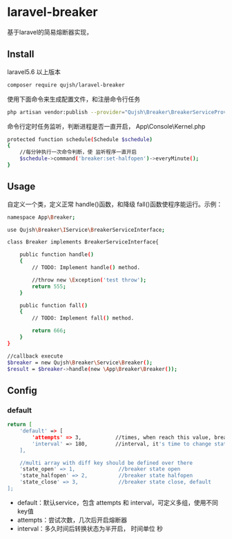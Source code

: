 # laravel-breaker
基于laravel的简易熔断器实现，

## Install
laravel5.6 以上版本
``` bash
composer require qujsh/laravel-breaker
```

使用下面命令来生成配置文件，和注册命令行任务
```bash
php artisan vendor:publish --provider="Qujsh\Breaker\BreakerServiceProvider"
```

命令行定时任务监听，判断进程是否一直开启， App\Console\Kernel.php
```bash
protected function schedule(Schedule $schedule)
{
    //每分钟执行一次命令判断，使 监听程序一直开启
    $schedule->command('breaker:set-halfopen')->everyMinute();
}
```

## Usage
自定义一个类，定义正常 handle()函数，和降级 fall()函数使程序能运行。示例：
```bash
namespace App\Breaker;

use Qujsh\Breaker\IService\BreakerServiceInterface;

class Breaker implements BreakerServiceInterface{

    public function handle()
    {
        // TODO: Implement handle() method.

        //throw new \Exception('test throw');
        return 555;
    }

    public function fall()
    {
        // TODO: Implement fall() method.

        return 666;
    }
}

//callback execute
$breaker = new Qujsh\Breaker\Service\Breaker();
$result = $breaker->handle(new \App\Breaker\Breaker());
```

## Config
### default
```bash
return [
    'default' => [
        'attempts' => 3,           //times, when reach this value, breaker is open
        'interval' => 180,         //interval, it's time to change state from open to halfopen 
    ],

    //multi array with diff key should be defined over there
    'state_open' => 1,              //breaker state open
    'state_halfopen' => 2,          //breaker state halfopen
    'state_close' => 3,             //breaker state close, default
];
```
- default：默认service，包含 attempts 和 interval，可定义多组，使用不同key值
- attempts：尝试次数，几次后开启熔断器
- interval：多久时间后转换状态为半开启， 时间单位 秒
